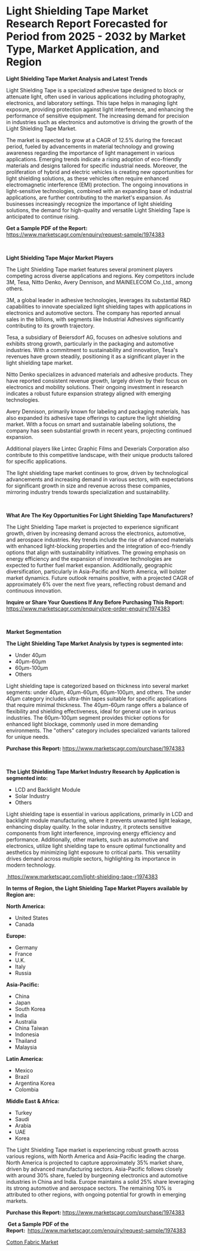 <p><h1>Light Shielding Tape Market Research Report Forecasted for Period from 2025 -  2032 by Market Type, Market Application, and Region</h1></p><p><strong>Light Shielding Tape Market Analysis and Latest Trends</strong></p>
<p><p>Light Shielding Tape is a specialized adhesive tape designed to block or attenuate light, often used in various applications including photography, electronics, and laboratory settings. This tape helps in managing light exposure, providing protection against light interference, and enhancing the performance of sensitive equipment. The increasing demand for precision in industries such as electronics and automotive is driving the growth of the Light Shielding Tape Market.</p><p>The market is expected to grow at a CAGR of 12.5% during the forecast period, fueled by advancements in material technology and growing awareness regarding the importance of light management in various applications. Emerging trends indicate a rising adoption of eco-friendly materials and designs tailored for specific industrial needs. Moreover, the proliferation of hybrid and electric vehicles is creating new opportunities for light shielding solutions, as these vehicles often require enhanced electromagnetic interference (EMI) protection. The ongoing innovations in light-sensitive technologies, combined with an expanding base of industrial applications, are further contributing to the market's expansion. As businesses increasingly recognize the importance of light shielding solutions, the demand for high-quality and versatile Light Shielding Tape is anticipated to continue rising.</p></p>
<p><strong>Get a Sample PDF of the Report:&nbsp;</strong> <a href="https://www.marketscagr.com/enquiry/request-sample/1974383?utm_campaign=3555&utm_medium=2&utm_source=Github&utm_content=ia&utm_term=01042025&utm_id=light-shielding-tape">https://www.marketscagr.com/enquiry/request-sample/1974383</a></p>
<p>&nbsp;</p>
<p><strong>Light Shielding Tape Major Market Players</strong></p>
<p><p>The Light Shielding Tape market features several prominent players competing across diverse applications and regions. Key competitors include 3M, Tesa, Nitto Denko, Avery Dennison, and MAINELECOM Co.,Ltd., among others.</p><p>3M, a global leader in adhesive technologies, leverages its substantial R&D capabilities to innovate specialized light shielding tapes with applications in electronics and automotive sectors. The company has reported annual sales in the billions, with segments like Industrial Adhesives significantly contributing to its growth trajectory. </p><p>Tesa, a subsidiary of Beiersdorf AG, focuses on adhesive solutions and exhibits strong growth, particularly in the packaging and automotive industries. With a commitment to sustainability and innovation, Tesa's revenues have grown steadily, positioning it as a significant player in the light shielding tape market.</p><p>Nitto Denko specializes in advanced materials and adhesive products. They have reported consistent revenue growth, largely driven by their focus on electronics and mobility solutions. Their ongoing investment in research indicates a robust future expansion strategy aligned with emerging technologies.</p><p>Avery Dennison, primarily known for labeling and packaging materials, has also expanded its adhesive tape offerings to capture the light shielding market. With a focus on smart and sustainable labeling solutions, the company has seen substantial growth in recent years, projecting continued expansion.</p><p>Additional players like Lintec Graphic Films and Dexerials Corporation also contribute to this competitive landscape, with their unique products tailored for specific applications.</p><p>The light shielding tape market continues to grow, driven by technological advancements and increasing demand in various sectors, with expectations for significant growth in size and revenue across these companies, mirroring industry trends towards specialization and sustainability.</p></p>
<p>&nbsp;</p>
<p><strong>What Are The Key Opportunities For Light Shielding Tape Manufacturers?</strong></p>
<p><p>The Light Shielding Tape market is projected to experience significant growth, driven by increasing demand across the electronics, automotive, and aerospace industries. Key trends include the rise of advanced materials with enhanced light-blocking properties and the integration of eco-friendly options that align with sustainability initiatives. The growing emphasis on energy efficiency and the expansion of innovative technologies are expected to further fuel market expansion. Additionally, geographic diversification, particularly in Asia-Pacific and North America, will bolster market dynamics. Future outlook remains positive, with a projected CAGR of approximately 6% over the next five years, reflecting robust demand and continuous innovation.</p></p>
<p><strong>Inquire or Share Your Questions If Any Before Purchasing This Report:</strong> <a href="https://www.marketscagr.com/enquiry/pre-order-enquiry/1974383?utm_campaign=3555&utm_medium=2&utm_source=Github&utm_content=ia&utm_term=01042025&utm_id=light-shielding-tape">https://www.marketscagr.com/enquiry/pre-order-enquiry/1974383</a></p>
<p>&nbsp;</p>
<p><strong>Market Segmentation</strong></p>
<p><strong>The Light Shielding Tape Market Analysis by types is segmented into:</strong></p>
<p><ul><li>Under 40μm</li><li>40μm-60μm</li><li>60μm-100μm</li><li>Others</li></ul></p>
<p><p>Light shielding tape is categorized based on thickness into several market segments: under 40μm, 40μm-60μm, 60μm-100μm, and others. The under 40μm category includes ultra-thin tapes suitable for specific applications that require minimal thickness. The 40μm-60μm range offers a balance of flexibility and shielding effectiveness, ideal for general use in various industries. The 60μm-100μm segment provides thicker options for enhanced light blockage, commonly used in more demanding environments. The "others" category includes specialized variants tailored for unique needs.</p></p>
<p><strong>Purchase this Report:&nbsp;</strong><a href="https://www.marketscagr.com/purchase/1974383?utm_campaign=3555&utm_medium=2&utm_source=Github&utm_content=ia&utm_term=01042025&utm_id=light-shielding-tape">https://www.marketscagr.com/purchase/1974383</a></p>
<p>&nbsp;</p>
<p><strong>The Light Shielding Tape Market Industry Research by Application is segmented into:</strong></p>
<p><ul><li>LCD and Backlight Module</li><li>Solar Industry</li><li>Others</li></ul></p>
<p><p>Light shielding tape is essential in various applications, primarily in LCD and backlight module manufacturing, where it prevents unwanted light leakage, enhancing display quality. In the solar industry, it protects sensitive components from light interference, improving energy efficiency and performance. Additionally, other markets, such as automotive and electronics, utilize light shielding tape to ensure optimal functionality and aesthetics by minimizing light exposure to critical parts. This versatility drives demand across multiple sectors, highlighting its importance in modern technology.</p></p>
<p><a href="https://www.marketscagr.com/light-shielding-tape-r1974383?utm_campaign=3555&utm_medium=2&utm_source=Github&utm_content=ia&utm_term=01042025&utm_id=light-shielding-tape">&nbsp;https://www.marketscagr.com/light-shielding-tape-r1974383</a></p>
<p><strong>In terms of Region, the Light Shielding Tape Market Players available by Region are:</strong></p>
<p>
    <p> <strong> North America: </strong>
        <ul>
            <li>United States</li>
            <li>Canada</li>
        </ul>
        </p> 
    <p> <strong> Europe: </strong>
        <ul>
            <li>Germany</li>
            <li>France</li>
            <li>U.K.</li>
            <li>Italy</li>
            <li>Russia</li>
        </ul>
        </p> 
    <p> <strong> Asia-Pacific: </strong>
        <ul>
            <li>China</li>
            <li>Japan</li>
            <li>South Korea</li>
            <li>India</li>
            <li>Australia</li>
            <li>China Taiwan</li>
            <li>Indonesia</li>
            <li>Thailand</li>
            <li>Malaysia</li>
        </ul>
        </p> 
    <p> <strong> Latin America: </strong>
        <ul>
            <li>Mexico</li>
            <li>Brazil</li>
            <li>Argentina Korea</li>
            <li>Colombia</li>
        </ul>
        </p> 
    <p> <strong> Middle East & Africa: </strong>
        <ul>
            <li>Turkey</li>
            <li>Saudi</li>
            <li>Arabia</li>
            <li>UAE</li>
            <li>Korea</li>
        </ul>
    </p>
    </p>
<p><p>The Light Shielding Tape market is experiencing robust growth across various regions, with North America and Asia-Pacific leading the charge. North America is projected to capture approximately 35% market share, driven by advanced manufacturing sectors. Asia-Pacific follows closely with around 30% share, fueled by burgeoning electronics and automotive industries in China and India. Europe maintains a solid 25% share leveraging its strong automotive and aerospace sectors. The remaining 10% is attributed to other regions, with ongoing potential for growth in emerging markets.</p></p>
<p><strong>Purchase this Report: </strong><a href="https://www.marketscagr.com/purchase/1974383?utm_campaign=3555&utm_medium=2&utm_source=Github&utm_content=ia&utm_term=01042025&utm_id=light-shielding-tape">https://www.marketscagr.com/purchase/1974383</a></p>
<p>&nbsp;<strong>Get a Sample PDF of the Report:&nbsp;&nbsp;</strong><a href="https://www.marketscagr.com/enquiry/request-sample/1974383?utm_campaign=3555&utm_medium=2&utm_source=Github&utm_content=ia&utm_term=01042025&utm_id=light-shielding-tape">https://www.marketscagr.com/enquiry/request-sample/1974383</a></p>
<p><strong></strong></p>
<p><p><a href="https://github.com/seyalshudae7/Market-Research-Report-List-1/blob/main/cotton-fabric-market.md?utm_campaign=3555&utm_medium=2&utm_source=Github&utm_content=ia&utm_term=01042025&utm_id=light-shielding-tape">Cotton Fabric Market</a></p></p>